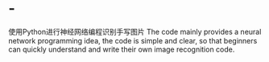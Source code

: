 # -
使用Python进行神经网络编程识别手写图片
The code mainly provides a neural network programming idea, the code is simple and clear, so that beginners can quickly understand and write their own image recognition code.
